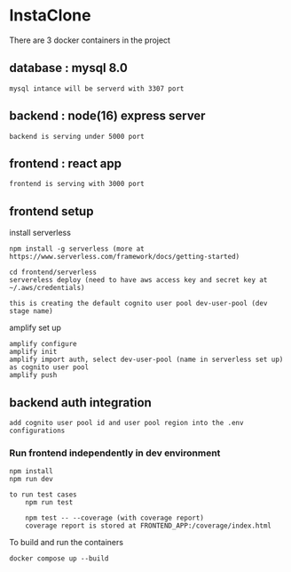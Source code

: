 # InstaClone

There are 3 docker containers in the project

## database : mysql 8.0

    mysql intance will be serverd with 3307 port

## backend : node(16) express server

    backend is serving under 5000 port

## frontend : react app

    frontend is serving with 3000 port

## frontend setup

install serverless

    npm install -g serverless (more at https://www.serverless.com/framework/docs/getting-started)

    cd frontend/serverless
    servereless deploy (need to have aws access key and secret key at ~/.aws/credentials)

    this is creating the default cognito user pool dev-user-pool (dev stage name)

amplify set up

    amplify configure
    amplify init
    amplify import auth, select dev-user-pool (name in serverless set up) as cognito user pool
    amplify push

## backend auth integration

    add cognito user pool id and user pool region into the .env configurations

### Run frontend independently in dev environment

    npm install
    npm run dev

    to run test cases
        npm run test

        npm test -- --coverage (with coverage report)
        coverage report is stored at FRONTEND_APP:/coverage/index.html

To build and run the containers

    docker compose up --build
